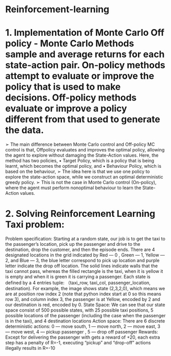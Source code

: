 # Reinforcement-learning
# 1. Implementation of Monte Carlo Off policy - Monte Carlo Methods sample and average returns for each state-action pair. On-policy methods attempt to evaluate or improve the policy that is used to make decisions. Off-policy methods evaluate or improve a policy different from that used to generate the data.

➢ The main difference between Monte Carlo control and Off-policy MC control is that, Offpolicy evaluates and improves the optimal policy, allowing the agent to explore without damaging the State-Action values. Here, the method has two policies,
• Target Policy, which is a policy that is being learnt, which becomes the optimal policy, and
• Behaviour Policy, which is based on the behaviour,
➢ The idea here is that we use one policy to explore the state-action space, while we construct an optimal deterministic greedy policy.
➢ This is not the case in Monte Carlo control (On-policy), where the agent must perform nonoptimal behaviour to learn the State-Action values.


# 2. Solving Reinforcement Learning Taxi problem: 
 Problem specification:
Starting at a random state, our job is to get the taxi to the passenger’s location, pick up the passenger and drive to the destination, drop the customer, and then the episode ends.
There are 4 designated locations in the grid indicated by Red — 0 , Green — 1, Yellow — 2, and Blue — 3, the blue letter correspond to pick up location and purple letter indicate the drop off location. The solid lines indicate walls that the taxi cannot pass, whereas the filled rectangle is the taxi, when it is yellow it is empty and when it is green it is carrying a passenger.
Each state is defined by a 4 entries tuple: （taxi_row, taxi_col, passenger_location, destination). For example, the image shows state (2,3,2,0), which means we are at position row index 2 (note that python index start at 0 so this means row 3), and column index 3, the passenger is at Yellow, encoded by 2 and our destination is red, encoded by 0.
State Space: We can see that our state space consist of 500 possible states, with 25 possible taxi positions, 5 possible locations of the passenger (including the case when the passenger is in the taxi), and 4 destination locations
Action space: There are 6 discrete deterministic actions: 0 — move south, 1 — move north, 2 — move east, 3 — move west, 4 — pickup passenger , 5 — drop off passenger
Rewards: Except for delivering the passenger with gets a reward of +20, each extra step has a penalty of R=-1, executing “pickup” and “drop-off” actions illegally results in R=-10
